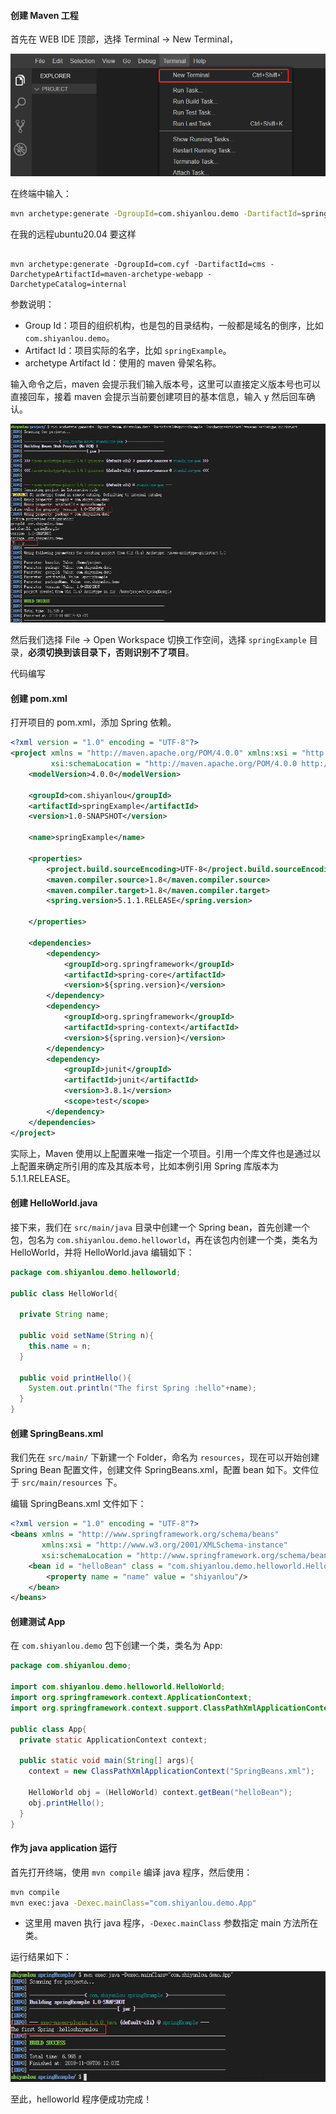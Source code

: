 ####  创建 Maven 工程

首先在 WEB IDE 顶部，选择 Terminal -> New Terminal，

![图片描述](0.1_创建maven工程.assets/uid810810-20211104-1636019236244.png)

在终端中输入：

```bash
mvn archetype:generate -DgroupId=com.shiyanlou.demo -DartifactId=springExample -DarchetypeArtifactId=maven-archetype-quickstart
```

在我的远程ubuntu20.04 要这样

```

mvn archetype:generate -DgroupId=com.cyf -DartifactId=cms -DarchetypeArtifactId=maven-archetype-webapp -DarchetypeCatalog=internal

```

参数说明：

- Group Id：项目的组织机构，也是包的目录结构，一般都是域名的倒序，比如 `com.shiyanlou.demo`。
- Artifact Id：项目实际的名字，比如 `springExample`。
- archetype Artifact Id：使用的 maven 骨架名称。

输入命令之后，maven 会提示我们输入版本号，这里可以直接定义版本号也可以直接回车，接着 maven 会提示当前要创建项目的基本信息，输入 y 然后回车确认。

![pic](0.1_创建maven工程.assets/document-uid441493labid8432timestamp1541742948074.png)

然后我们选择 File -> Open Workspace 切换工作空间，选择 `springExample` 目录，**必须切换到该目录下，否则识别不了项目**。



代码编写



#### 创建 pom.xml

打开项目的 pom.xml，添加 Spring 依赖。

```xml
<?xml version = "1.0" encoding = "UTF-8"?>
<project xmlns = "http://maven.apache.org/POM/4.0.0" xmlns:xsi = "http://www.w3.org/2001/XMLSchema-instance"
         xsi:schemaLocation = "http://maven.apache.org/POM/4.0.0 http://maven.apache.org/xsd/maven-4.0.0.xsd">
    <modelVersion>4.0.0</modelVersion>

    <groupId>com.shiyanlou</groupId>
    <artifactId>springExample</artifactId>
    <version>1.0-SNAPSHOT</version>

    <name>springExample</name>

    <properties>
        <project.build.sourceEncoding>UTF-8</project.build.sourceEncoding>
        <maven.compiler.source>1.8</maven.compiler.source>
        <maven.compiler.target>1.8</maven.compiler.target>
        <spring.version>5.1.1.RELEASE</spring.version>

    </properties>

    <dependencies>
        <dependency>
            <groupId>org.springframework</groupId>
            <artifactId>spring-core</artifactId>
            <version>${spring.version}</version>
        </dependency>
        <dependency>
            <groupId>org.springframework</groupId>
            <artifactId>spring-context</artifactId>
            <version>${spring.version}</version>
        </dependency>
        <dependency>
            <groupId>junit</groupId>
            <artifactId>junit</artifactId>
            <version>3.8.1</version>
            <scope>test</scope>
        </dependency>
    </dependencies>
</project>
```

实际上，Maven 使用以上配置来唯一指定一个项目。引用一个库文件也是通过以上配置来确定所引用的库及其版本号，比如本例引用 Spring 库版本为 5.1.1.RELEASE。

#### 创建 HelloWorld.java

接下来，我们在 `src/main/java` 目录中创建一个 Spring bean，首先创建一个包，包名为 `com.shiyanlou.demo.helloworld`，再在该包内创建一个类，类名为 HelloWorld，并将 HelloWorld.java 编辑如下：

```java
package com.shiyanlou.demo.helloworld;

public class HelloWorld{

  private String name;

  public void setName(String n){
    this.name = n;
  }

  public void printHello(){
    System.out.println("The first Spring :hello"+name);
  }
}
```

#### 创建 SpringBeans.xml

我们先在 `src/main/` 下新建一个 Folder，命名为 `resources`，现在可以开始创建 Spring Bean 配置文件，创建文件 SpringBeans.xml，配置 bean 如下。文件位于 `src/main/resources` 下。

编辑 SpringBeans.xml 文件如下：

```xml
<?xml version = "1.0" encoding = "UTF-8"?>
<beans xmlns = "http://www.springframework.org/schema/beans"
       xmlns:xsi = "http://www.w3.org/2001/XMLSchema-instance"
       xsi:schemaLocation = "http://www.springframework.org/schema/beans http://www.springframework.org/schema/beans/spring-beans.xsd">
    <bean id = "helloBean" class = "com.shiyanlou.demo.helloworld.HelloWorld">
        <property name = "name" value = "shiyanlou"/>
    </bean>
</beans>
```

#### 创建测试 App

在 `com.shiyanlou.demo` 包下创建一个类，类名为 App:

```java
package com.shiyanlou.demo;

import com.shiyanlou.demo.helloworld.HelloWorld;
import org.springframework.context.ApplicationContext;
import org.springframework.context.support.ClassPathXmlApplicationContext;

public class App{
  private static ApplicationContext context;

  public static void main(String[] args){
    context = new ClassPathXmlApplicationContext("SpringBeans.xml");

    HelloWorld obj = (HelloWorld) context.getBean("helloBean");
    obj.printHello();
  }
}
```

#### 作为 java application 运行

首先打开终端，使用 `mvn compile` 编译 java 程序，然后使用：

```bash
mvn compile
mvn exec:java -Dexec.mainClass="com.shiyanlou.demo.App"
```

- 这里用 maven 执行 java 程序，`-Dexec.mainClass` 参数指定 main 方法所在类。

运行结果如下：

![pic](0.1_创建maven工程.assets/document-uid441493labid8432timestamp1541744259294.png)

至此，helloworld 程序便成功完成！